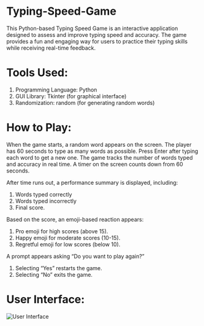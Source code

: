 # Typing-Speed-Game
This Python-based Typing Speed Game is an interactive application designed to assess and improve typing speed and accuracy. The game provides a fun and engaging way for users to practice their typing skills while receiving real-time feedback.
# Tools Used:
1. Programming Language: Python
2. GUI Library: Tkinter (for graphical interface)
3. Randomization: random (for generating random words)
# How to Play:
When the game starts, a random word appears on the screen. The player has 60 seconds to type as many words as possible. Press Enter after typing each word to get a new one. The game tracks the number of words typed and accuracy in real time. A timer on the screen counts down from 60 seconds. 

After time runs out, a performance summary is displayed, including: 
1. Words typed correctly
2. Words typed incorrectly
3. Final score.

Based on the score, an emoji-based reaction appears:
1. Pro emoji for high scores (above 15).
2. Happy emoji for moderate scores (10-15).
3. Regretful emoji for low scores (below 10).

A prompt appears asking “Do you want to play again?”
1. Selecting “Yes” restarts the game.
2. Selecting “No” exits the game.

# User Interface:

![User Interface](https://github.com/user-attachments/assets/f2f5136b-33b3-4477-b2dc-2a57d042dc3a)
